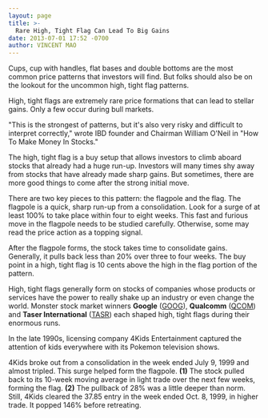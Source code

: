 ```yaml
---
layout: page
title: >-
  Rare High, Tight Flag Can Lead To Big Gains
date: 2013-07-01 17:52 -0700
author: VINCENT MAO
---
```





Cups, cup with handles, flat bases and double bottoms are the most common price patterns that investors will find. But folks should also be on the lookout for the uncommon high, tight flag patterns.


High, tight flags are extremely rare price formations that can lead to stellar gains. Only a few occur during bull markets.


"This is the strongest of patterns, but it's also very risky and difficult to interpret correctly," wrote IBD founder and Chairman William O'Neil in "How To Make Money In Stocks."


The high, tight flag is a buy setup that allows investors to climb aboard stocks that already had a huge run-up. Investors will many times shy away from stocks that have already made sharp gains. But sometimes, there are more good things to come after the strong initial move.


There are two key pieces to this pattern: the flagpole and the flag. The flagpole is a quick, sharp run-up from a consolidation. Look for a surge of at least 100% to take place within four to eight weeks. This fast and furious move in the flagpole needs to be studied carefully. Otherwise, some may read the price action as a topping signal.


After the flagpole forms, the stock takes time to consolidate gains. Generally, it pulls back less than 20% over three to four weeks. The buy point in a high, tight flag is 10 cents above the high in the flag portion of the pattern.


High, tight flags generally form on stocks of companies whose products or services have the power to really shake up an industry or even change the world. Monster stock market winners **Google** ([GOOG](https://research.investors.com/quote.aspx?symbol=GOOG)), **Qualcomm** ([QCOM](https://research.investors.com/quote.aspx?symbol=QCOM)) and **Taser International** ([TASR](https://research.investors.com/quote.aspx?symbol=TASR)) each shaped high, tight flags during their enormous runs.


In the late 1990s, licensing company 4Kids Entertainment captured the attention of kids everywhere with its Pokemon television shows.


4Kids broke out from a consolidation in the week ended July 9, 1999 and almost tripled. This surge helped form the flagpole. **(1)** The stock pulled back to its 10-week moving average in light trade over the next few weeks, forming the flag. **(2)** The pullback of 28% was a little deeper than norm. Still, 4Kids cleared the 37.85 entry in the week ended Oct. 8, 1999, in higher trade. It popped 146% before retreating.




